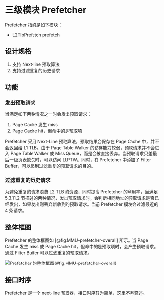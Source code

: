 # 三级模块 Prefetcher

Prefetcher 指的是如下模块：

* L2TlbPrefetch prefetch

## 设计规格

1. 支持 Next-line 预取算法
2. 支持过滤重复的历史请求

## 功能

### 发出预取请求

当满足如下两种情况之一时会发出预取请求：

1.  Page Cache 发生 miss
2.  Page Cache hit，但命中的是预取项

Prefetcher 采用 Next-Line 预取算法，预取结果会保存在 Page Cache 中，并不会返回给 L1 TLB。由于 Page Table
Walker 的访存能力较弱，预取请求并不会进入 Page Table Walker 或 Miss
Queue，而是会被直接丢弃。当预取请求只差最后一级页表缺失时，可以访问 LLPTW。同时，在 Prefetcher 中添加了 Filter
Buffer，可以起到过滤重复的预取请求的目的。

### 过滤重复的历史请求

为避免重复的请求浪费 L2 TLB 的资源，同时提高 Prefetcher 的利用率，当满足 5.3.11.2
节描述的两种情况，发出预取请求时，会判断相同地址的预取请求是否已经发出，如果发出则丢弃新收到的预取请求。当前 Prefetcher 模块会过滤最近的 4
条请求。

## 整体框图

Prefetcher 的整体框图如 [@fig:MMU-prefetcher-overall] 所示。当 Page Cache 发生 miss 或 Page
Cache hit，但命中的是预取项时，会产生预取请求。通过 Filter Buffer 可以过滤重复的预取请求。

![Prefetcher 的整体框图](../figure/image44.png){#fig:MMU-prefetcher-overall}

## 接口时序

Prefetcher 是一个 next-line 预取器，接口时序较为简单，这里不再赘述。

